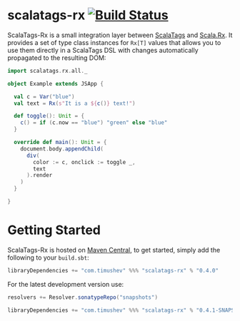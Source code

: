 # scalatags-rx [![Build Status](https://travis-ci.org/rtimush/scalatags-rx.svg?branch=master)](https://travis-ci.org/rtimush/scalatags-rx)
ScalaTags-Rx is a small integration layer between [ScalaTags](https://github.com/lihaoyi/scalatags)
and [Scala.Rx](https://github.com/lihaoyi/scala.rx). It provides a set of type class instances for `Rx[T]` values
that allows you to use them directly in a ScalaTags DSL with changes automatically propagated to the resulting DOM:
```scala
import scalatags.rx.all._

object Example extends JSApp {

  val c = Var("blue")
  val text = Rx(s"It is a ${c()} text!")

  def toggle(): Unit = {
    c() = if (c.now == "blue") "green" else "blue"
  }

  override def main(): Unit = {
    document.body.appendChild(
      div(
        color := c, onclick := toggle _,
        text
      ).render
    )
  }

}
```

Getting Started
===============
ScalaTags-Rx is hosted on [Maven Central](http://search.maven.org/#search%7Cga%7C1%7Cscalatags-rx),
to get started, simply add the following to your `build.sbt`:

```scala
libraryDependencies += "com.timushev" %%% "scalatags-rx" % "0.4.0"
```

For the latest development version use:

```scala
resolvers += Resolver.sonatypeRepo("snapshots")

libraryDependencies += "com.timushev" %%% "scalatags-rx" % "0.4.1-SNAPSHOT"
```
